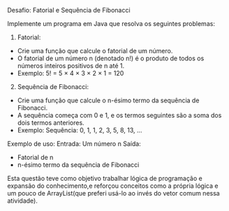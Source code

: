 Desafio: Fatorial e Sequência de Fibonacci
 
Implemente um programa em Java que resolva os seguintes problemas:
 
1. Fatorial:
  - Crie uma função que calcule o fatorial de um número.
  - O fatorial de um número n (denotado n!) é o produto de todos os números inteiros positivos de n até 1.
  - Exemplo:
  5! = 5 × 4 × 3 × 2 × 1 = 120
  
2. Sequência de Fibonacci:
  - Crie uma função que calcule o n-ésimo termo da sequência de Fibonacci.
  - A sequência começa com 0 e 1, e os termos seguintes são a soma dos dois termos anteriores.
  - Exemplo:
  Sequência: 0, 1, 1, 2, 3, 5, 8, 13, ...
 
  Exemplo de uso:
  Entrada: Um número n
  Saída:
  - Fatorial de n
  - n-ésimo termo da sequência de Fibonacci

  Esta questão teve como objetivo trabalhar lógica de programação e expansão do conhecimento,e reforçou conceitos como a própria lógica e um pouco de ArrayList(que preferi usá-lo ao invés do vetor comum nessa atividade).
 
